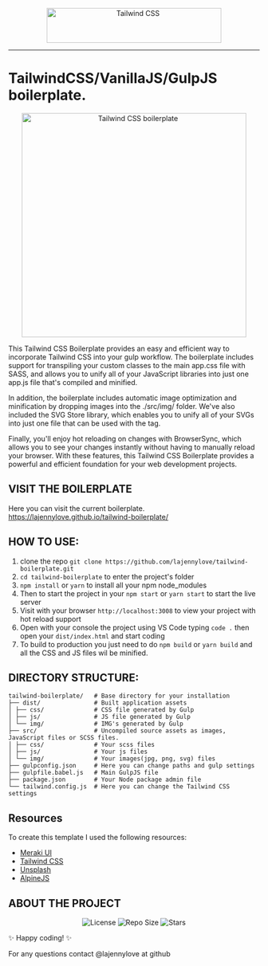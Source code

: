<p align="center">
  <a href="https://tailwindcss.com" target="_blank">
    <picture>
      <source media="(prefers-color-scheme: dark)" srcset="https://raw.githubusercontent.com/tailwindlabs/tailwindcss/HEAD/.github/logo-dark.svg">
      <source media="(prefers-color-scheme: light)" srcset="https://raw.githubusercontent.com/tailwindlabs/tailwindcss/HEAD/.github/logo-light.svg">
      <img alt="Tailwind CSS" src="https://raw.githubusercontent.com/tailwindlabs/tailwindcss/HEAD/.github/logo-light.svg" width="350" height="70" style="max-width: 100%;">
    </picture>
  </a>
</p>

---

# TailwindCSS/VanillaJS/GulpJS boilerplate.

<p align="center">
  <picture>
    <source media="(prefers-color-scheme: dark)" srcset="https://repository-images.githubusercontent.com/621943502/80cd6dcb-93a9-4352-a2bd-722aabab1452">
    <source media="(prefers-color-scheme: light)" srcset="https://repository-images.githubusercontent.com/621943502/80cd6dcb-93a9-4352-a2bd-722aabab1452">
    <img alt="Tailwind CSS boilerplate" src="https://repository-images.githubusercontent.com/621943502/80cd6dcb-93a9-4352-a2bd-722aabab1452" width="450" height="auto" style="max-width: 100%;">
  </picture>
</p>

This Tailwind CSS Boilerplate provides an easy and efficient way to incorporate Tailwind CSS into your gulp workflow. The boilerplate includes support for transpiling your custom classes to the main app.css file with SASS, and allows you to unify all of your JavaScript libraries into just one app.js file that's compiled and minified.

In addition, the boilerplate includes automatic image optimization and minification by dropping images into the ./src/img/ folder. We've also included the SVG Store library, which enables you to unify all of your SVGs into just one file that can be used with the <use> tag.

Finally, you'll enjoy hot reloading on changes with BrowserSync, which allows you to see your changes instantly without having to manually reload your browser. With these features, this Tailwind CSS Boilerplate provides a powerful and efficient foundation for your web development projects.

## VISIT THE BOILERPLATE

Here you can visit the current boilerplate.
https://lajennylove.github.io/tailwind-boilerplate/

## HOW TO USE:

1. clone the repo `git clone https://github.com/lajennylove/tailwind-boilerplate.git`
2. `cd tailwind-boilerplate` to enter the project's folder
3. `npm install` or `yarn` to install all your npm node_modules
4. Then to start the project in your `npm start` or `yarn start` to start the live server
5. Visit with your browser `http://localhost:3008` to view your project with hot reload support
6. Open with your console the project using VS Code typing `code .` then open your `dist/index.html` and start coding
7. To build to production you just need to do `npm build` or `yarn build` and all the CSS and JS files wil be minified.

## DIRECTORY STRUCTURE:

```
tailwind-boilerplate/   # Base directory for your installation
├── dist/               # Built application assets
│ ├── css/              # CSS file generated by Gulp
│ ├── js/               # JS file generated by Gulp
│ └── img/              # IMG's generated by Gulp
├── src/                # Uncompiled source assets as images, JavaScript files or SCSS files.
│ ├── css/              # Your scss files
│ ├── js/               # Your js files
│ └── img/              # Your images(jpg, png, svg) files
├── gulpconfig.json     # Here you can change paths and gulp settings
├── gulpfile.babel.js   # Main GulpJS file
├── package.json        # Your Node package admin file
└── tailwind.config.js  # Here you can change the Tailwind CSS settings
```

## Resources

To create this template I used the following resources:

- [Meraki UI](https://merakiui.com/)
- [Tailwind CSS](https://tailwindcss.com)
- [Unsplash](https://unsplash.com)
- [AlpineJS](https://alpinejs.dev)

## ABOUT THE PROJECT

<p align="center">
  <img src="https://img.shields.io/github/license/lajennylove/tailwind-boilerplate" alt="License">
  <img src="https://img.shields.io/github/repo-size/lajennylove/tailwind-boilerplate" alt="Repo Size">
  <img src="https://img.shields.io/github/stars/lajennylove/tailwind-boilerplate?style=social" alt="Stars">
</p>

✨ Happy coding! ✨

For any questions contact @lajennylove at github
